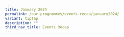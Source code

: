 ```yaml
---
title: January 2024
permalink: /our-programmes/events-recap/january2024/
variant: tiptap
description: ""
third_nav_title: Events Recap
---
```

